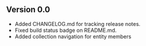 ## Version 0.0
- Added CHANGELOG.md for tracking release notes.
- Fixed build status badge on README.md.
- Added collection navigation for entity members
